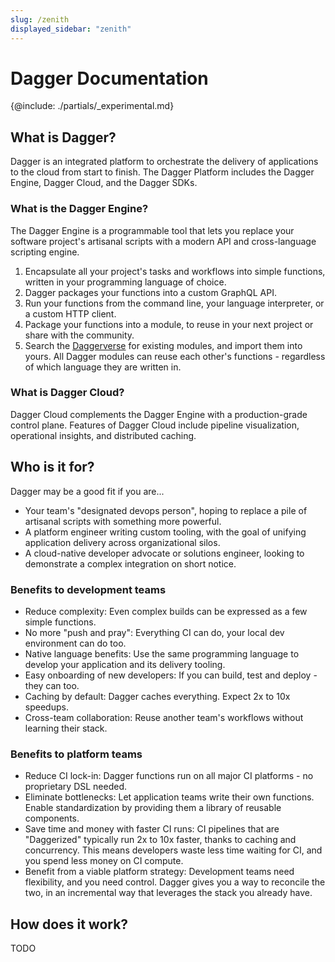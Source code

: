 ```yaml
---
slug: /zenith
displayed_sidebar: "zenith"
---
```


# Dagger Documentation

{@include: ./partials/_experimental.md}

## What is Dagger?

Dagger is an integrated platform to orchestrate the delivery of applications to the cloud from start to finish. The Dagger Platform includes the Dagger Engine, Dagger Cloud, and the Dagger SDKs.

### What is the Dagger Engine?

The Dagger Engine is a programmable tool that lets you replace your software project's artisanal scripts with a modern API and cross-language scripting engine.

1. Encapsulate all your project's tasks and workflows into simple functions, written in your programming language of choice.
2. Dagger packages your functions into a custom GraphQL API.
3. Run your functions from the command line, your language interpreter, or a custom HTTP client.
4. Package your functions into a module, to reuse in your next project or share with the community.
5. Search the [Daggerverse](https://daggerverse.dev) for existing modules, and import them into yours. All Dagger modules can reuse each other's functions - regardless of which language they are written in.

### What is Dagger Cloud?

Dagger Cloud complements the Dagger Engine with a production-grade control plane. Features of Dagger Cloud include pipeline visualization, operational insights, and distributed caching.

## Who is it for?

Dagger may be a good fit if you are...

* Your team's "designated devops person", hoping to replace a pile of artisanal scripts with something more powerful.
* A platform engineer writing custom tooling, with the goal of unifying application delivery across organizational silos.
* A cloud-native developer advocate or solutions engineer, looking to demonstrate a complex integration on short notice.

### Benefits to development teams

* Reduce complexity: Even complex builds can be expressed as a few simple functions.
* No more "push and pray": Everything CI can do, your local dev environment can do too.
* Native language benefits: Use the same programming language to develop your application and its delivery tooling.
* Easy onboarding of new developers: If you can build, test and deploy - they can too.
* Caching by default: Dagger caches everything. Expect 2x to 10x speedups.
* Cross-team collaboration: Reuse another team's workflows without learning their stack.

### Benefits to platform teams

* Reduce CI lock-in: Dagger functions run on all major CI platforms - no proprietary DSL needed.
* Eliminate bottlenecks: Let application teams write their own functions. Enable standardization by providing them a library of reusable components.
* Save time and money with faster CI runs: CI pipelines that are "Daggerized" typically run 2x to 10x faster, thanks to caching and concurrency. This means developers waste less time waiting for CI, and you spend less money on CI compute.
* Benefit from a viable platform strategy: Development teams need flexibility, and you need control. Dagger gives you a way to reconcile the two, in an incremental way that leverages the stack you already have.

## How does it work?

TODO
